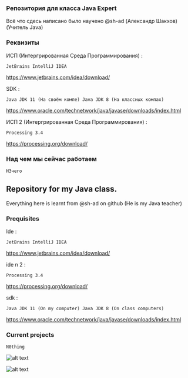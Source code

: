 ### Репозитория для класса Java Expert

Всё что сдесь написано было научено @sh-ad (Александр Шакхов) (Учитель Java)

### Pеквизиты

ИСП (Интергрированная Среда Программирования) :

```
JetBrains IntelliJ IDEA
```
https://www.jetbrains.com/idea/download/

SDK :
```
Java JDK 11 (На своём компе) Java JDK 8 (На классных компах)
```
https://www.oracle.com/technetwork/java/javase/downloads/index.html

ИСП 2 (Интергрированная Среда Программирования) :
```
Processing 3.4
```
https://processing.org/download/

### Над чем мы сейчас работаем

```
Н3чего
```
## Repository for my Java class.

Everything here is learnt from @sh-ad on github (He is my Java teacher)

### Prequisites

Ide : 
```
JetBrains IntelliJ IDEA
```
https://www.jetbrains.com/idea/download/

ide n 2 :
```
Processing 3.4
```
https://processing.org/download/

sdk :
```
Java JDK 11 (On my computer) Java JDK 8 (On class computers)
```
https://www.oracle.com/technetwork/java/javase/downloads/index.html

### Current projects

```
N0thing
```

![alt text](http://www.cutmypic.com/uploads/title900225613.png)

![alt text](http://webresizer.com/session/NPOnG9NbA0vXMPTa0TUn70aHB7mHpSt8/result.jpg?1544818728.79325)


